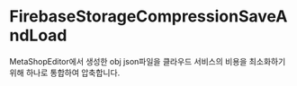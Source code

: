 # FirebaseStorageCompressionSaveAndLoad
MetaShopEditor에서 생성한 obj json파일을
클라우드 서비스의 비용을 최소화하기 위해 하나로 통합하여 압축합니다.
